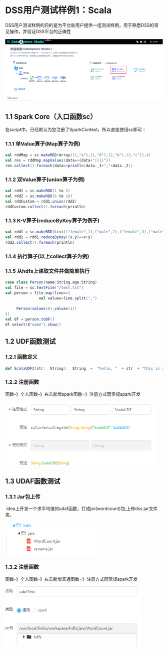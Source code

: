# DSS用户测试样例1：Scala

DSS用户测试样例的目的是为平台新用户提供一组测试样例，用于熟悉DSS的常见操作，并验证DSS平台的正确性

![image-20200408211243941](../../../images/zh_CN/chapter3/tests/home.png)

## 1.1 Spark Core（入口函数sc）

在script中，已经默认为您注册了SparkContext，所以直接使用sc即可：

### 1.1.1 单Value算子(Map算子为例)

```scala
val rddMap = sc.makeRDD(Array((1,"a"),(1,"d"),(2,"b"),(3,"c")),4)
val res = rddMap.mapValues(data=>{data+"||||"})
res.collect().foreach(data=>println(data._1+","+data._2))
```

### 1.1.2 双Value算子(union算子为例)

```scala
val rdd1 = sc.makeRDD(1 to 5)
val rdd2 = sc.makeRDD(6 to 10)
val rddCustom = rdd1.union(rdd2)
rddCustom.collect().foreach(println)
```

### 1.1.3 K-V算子(reduceByKey算子为例子)

```scala
val rdd1 = sc.makeRDD(List(("female",1),("male",2),("female",3),("male",4)))
val rdd2 = rdd1.reduceByKey((x,y)=>x+y)
rdd2.collect().foreach(println)
```

### 1.1.4 执行算子(以上collect算子为例)

### 1.1.5 从hdfs上读取文件并做简单执行

```scala
case class Person(name:String,age:String)
val file = sc.textFile("/test.txt")
val person = file.map(line=>{
               val values=line.split(",")
         
     Person(values(0),values(1))
})
val df = person.toDF()
df.select($"name").show()
```



## 1.2 UDF函数测试

### 1.2.1 函数定义



```scala
def ScalaUDF3(str:  String):  String  =  "hello, "  + str  + "this is a third attempt"
```

### 1.2.2 注册函数

函数-》个人函数-》右击新增spark函数=》注册方式同常规spark开发

​            ![img](../../../images/zh_CN/chapter3/tests/udf1.png)               

## 1.3 UDAF函数测试

### 1.3.1 Jar包上传

​        idea上开发一个求平均值的udaf函数，打成jar(wordcount)包,上传dss jar文件夹。

​            ![img](../../../images/zh_CN/chapter3/tests/udf2.png)            

### 1.3.2 注册函数

函数-》个人函数-》右击新增普通函数=》注册方式同常规spark开发          

  ![img](../../../images/zh_CN/chapter3/tests/udf-3.png)                        